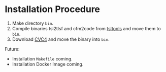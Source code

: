 # Installation Procedure
1. Make directory `bin`.
2. Compile binaries tsl2tlsf and cfm2code from [tsltools](https://github.com/reactive-systems/tsltools) and move them to `bin`.
3. Download [CVC4](https://cvc4.github.io/downloads.html) and move the binary into `bin`.

Future:
* Installation `Makefile` coming.
* Installation Docker Image coming.
